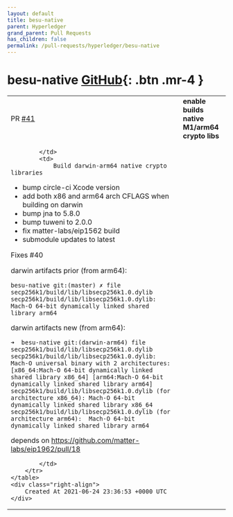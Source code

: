 ```yaml
---
layout: default
title: besu-native
parent: Hyperledger
grand_parent: Pull Requests
has_children: false
permalink: /pull-requests/hyperledger/besu-native
---
```


# besu-native <span class="fs-3 right-align">[GitHub](https://github.com/hyperledger/besu-native){: .btn .mr-4 }</span>


<div>
    <table>
        <tr>
            <td>
                PR <a href="https://github.com/hyperledger/besu-native/pull/41" class=".btn">#41</a>
            </td>
            <td>
                <b>
                    enable builds native M1/arm64 crypto libs
                </b>
            </td>
        </tr>
        <tr>
            <td>
                
            </td>
            <td>
                Build darwin-arm64 native crypto libraries 

* bump circle-ci Xcode version
* add both x86 and arm64 arch CFLAGS when building on darwin
* bump jna to 5.8.0 
* bump tuweni to 2.0.0
* fix matter-labs/eip1562 build
* submodule updates to latest

Fixes #40 

darwin artifacts prior (from arm64):
```
besu-native git:(master) ✗ file secp256k1/build/lib/libsecp256k1.0.dylib
secp256k1/build/lib/libsecp256k1.0.dylib: Mach-O 64-bit dynamically linked shared library arm64
```
		
darwin artifacts new (from arm64):
```
➜  besu-native git:(darwin-arm64) file secp256k1/build/lib/libsecp256k1.0.dylib
secp256k1/build/lib/libsecp256k1.0.dylib: Mach-O universal binary with 2 architectures: [x86_64:Mach-O 64-bit dynamically linked shared library x86_64] [arm64:Mach-O 64-bit dynamically linked shared library arm64]
secp256k1/build/lib/libsecp256k1.0.dylib (for architecture x86_64):	Mach-O 64-bit dynamically linked shared library x86_64
secp256k1/build/lib/libsecp256k1.0.dylib (for architecture arm64):	Mach-O 64-bit dynamically linked shared library arm64
```


depends on https://github.com/matter-labs/eip1962/pull/18

            </td>
        </tr>
    </table>
    <div class="right-align">
        Created At 2021-06-24 23:36:53 +0000 UTC
    </div>
</div>

